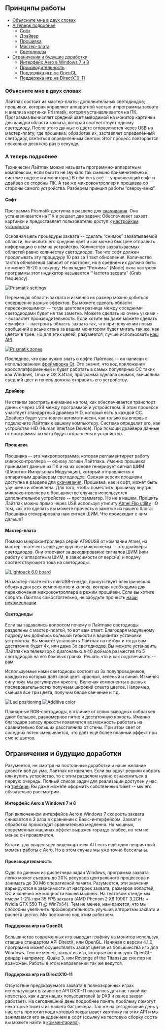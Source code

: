 ## Принципы работы
 
* [Объясните мне в двух словах](#Объясните-мне-в-двух-словах)
* [А теперь подробнее](#А-теперь-подробнее)
  * [Софт](#Софт)
  * [Драйвер](#Драйвер)
  * [Прошивка](#Прошивка)
  * [Мастер-плата](#Мастер-плата)
  * [Светодиоды](#Светодиоды)
* [Ограничения и будущие доработки](#Ограничения-и-будущие-доработки)
  * [Интерфейс Aero в Windows 7 и 8](#Интерфейс-aero-в-windows-7-и-8)
  * [Производительность](#Производительность)
  * [Поддержка игр на OpenGL](#Поддержка-игр-на-opengl)
  * [Поддержка игр на DirectX10-11](#Поддержка-игр-на-directx10-11)

### Объясните мне в двух словах
Лайтпак состоит из мастер-платы; дополнительных светодиодов; прошивки, которая управляет аппаратной частью и программы захвата и анализа картинки Prismatik, которая устанавливается на ПК. Программа вычисляет средний цвет выводимой на монитор картинки для каждой области захвата, которая соответствует одному светодиоду. После этого данные о цвете отправляются через USB на мастер-плату, где прошивка, обработав их, заставляет определённый светодиод светиться определённым светом. Этот процесс повторяется несколько десятков раз в секунду.

### А теперь подробнее
Технически Лайтпак можно называть программно-аппаратным комплексом, если бы это не звучало так смешно применительно к системе подсветки монитора.) В нём есть всё -- управляющий софт и драйвер со стороны ПК. А так же микроконтроллер и прошивка со стороны самого устройства. Разберём принцип работы “сверху-вниз”.

#### Софт
Программа Prismatik доступна в разделе для [скачивания](http://lightpack.tv/downloads). Она устанавливается на ПК и решает две задачи: Обеспечивает захват картинки и предоставляет пользователю доступ к [настройкам устройства](http://code.google.com/p/light-pack/wiki/SettingsDescription).

Основная цель процедуры захвата -- сделать “снимок” захватываемой области, вычислить его средний цвет и как можно быстрее отправить информацию о нём на устройство. Количество захватываемых областей равно количеству светодиодов. Так что софт должен проделывать эту процедуру 10 раз за 1 такт обновления. Количество тактов обновления зависит от настроек, но в среднем их должно быть не менее 15-20 в секунду. На вкладке “Режимы” (Mode) окна настроек программы этот индикатор называется “Частота захвата” (Grab frequency).

![Prismatik settings](https://lh6.googleusercontent.com/-z5XU1cL2wAE/UMDvgQAQxaI/AAAAAAAAHtM/ZfaknXzrDkA/s800/GUI.png)

Перемещая области захвата и изменяя их размер можно добиться совершенно разных эффектов. Вы можете сделать области пересекающимися -- тогда цветовая разница между соседними светодиодами будет не так заметна. Можете сделать их очень узкими -- возрастёт производительность. Если хотите вы даже можете сделать семафор -- настроить область захвата так, что при получении новых сообщений в аське стена за вашим монитором будет мигать так же, как цветок в трее. Но для этих целей, разумеется, лучше использовать [наш API](https://github.com/Atarity/Lightpack/tree/master/Software/apiexamples).

[![Prismatik zones](https://lh6.googleusercontent.com/-noc4VI89mBE/UMDvgTMALuI/AAAAAAAAHuU/DeG8aAEVNOU/s600/255.png)](https://picasaweb.google.com/lh/photo/1Jfc6svsKD0fjZ4pZ117P9MTjNZETYmyPJy0liipFm0?feat=directlink)

Последнее, что вам нужно знать о софте Лайтпака -- он написан с использованием [фреймворка Qt](http://qt-project.org). Это значит, что код приложения кроссплатформенный и будет работать в самых популярных ОС таких как Windows, Linux и OS X.Итак, программа сделала снимок, вычислила средний цвет и теперь должна отправить его устройству.

#### Драйвер
Не станем заострять внимание на том, как обеспечивается транспорт данных через USB между программой и устройством. В этом процессе участвует стандартный драйвер HID, который есть в каждой ОС. Драйвер будет установлен автоматически, как только вы впервые подключите Лайтпак к вашему компьютеру. Система определит его, как устройство HID (Human Interface Device). При помощи драйвера данные от программы захвата будут отправлены в устройство.

#### Прошивка
Прошивка -- это микропрограмма, которая регламентирует работу микроконтроллера -- основу логики Лайтпака. Именно прошивка принимает данные из ПК и на их основе генерирует сигнал ШИМ (Широтно-Импульсная Модуляция), который отправляется к аппаратным драйверам светодиодов. Свежая версия прошивки доступна в разделе для [скачивания](http://lightpack.tv/downloads).
Прошивка, как и софт, может быть улучшена и обновлена. Для того, чтобы поместить прошивку внутрь микроконтроллера в большинстве случаев используется дополнительное устройство -- программатор. Но не в нашем. Прошить Лайтпак можно прямо через USB используя утилиту [Atmel Flip utility](http://www.atmel.com/tools/FLIP.aspx) . О том, как это сделать вы можете прочесть в заметке из нашего блога.
Прошивка сгенерировала нам сигнал ШИМ. Что происходит с ним дальше?

#### Мастер-плата
Помимо микроконтроллера серии AT90USB от компании Atmel, на мастер-плате есть ещё две крупные микросхемы -- это драйверы светодиодов. Они отвечают за декодирование сигналов ШИМ (или работу с аппаратным ШИМ, в зависимости от версии) и подачу соответствующего тока на светодиоды.

[![Lightpack 6.0 board](https://lh5.googleusercontent.com/-xeWJZbsxqvY/TzGII42kFaI/AAAAAAAACfQ/jiC15AAVqfw/s500/IMG_6723.jpg)](https://picasaweb.google.com/lh/photo/1JAh_FyoTmZhZmYnUsf5idMTjNZETYmyPJy0liipFm0?feat=embedwebsite) 

На мастер-плате есть miniUSB-гнездо, присутствует электрическая обвязка для всех компонентов и кнопка, которая необходима для переключения микроконтроллера в режим прошивки. Если вы хотите собрать Лайтпак самостоятельно, не забудьте прочесть [наши рекомендации](https://github.com/Atarity/Lightpack-docs/blob/master/RUS/%D0%A1%D0%B0%D0%BC%D0%BE%D1%81%D1%82%D0%BE%D1%8F%D1%82%D0%B5%D0%BB%D1%8C%D0%BD%D0%BE_%D1%81%D0%BE%D0%B1%D0%B8%D1%80%D0%B0%D0%B5%D0%BC_%D0%9B%D0%B0%D0%B8%CC%86%D1%82%D0%BF%D0%B0%D0%BA.md).

#### Светодиоды
Если вы задавались вопросом почему в Лайтпаке светодиоды разделены с мастер-платой, то вот вам ответ: Благодаря модульному подходу мы добились большой гибкости в вариантах установки устройства. Вы можете установить Лайтпак на нетбук и тогда вам достаточно будет 4х, или даже 3х светодиодов. Вы можете установить Лайтпак на телевизор с диагональю в 40 дюймов разместив по 5 светодиодов на его боковых гранях. Решать что и как подсвечивать -- вам.

Используемые нами светодиоды состоят из 3х полупроводников, каждый из которых даёт свой цвет: красный, зелёный и синий. Изменяя силу тока мы регулируем яркость. Включая компоненты в разных последовательностях получаем широкий спектр цветов. Например, смешав все три цвета, получим белое свечение и т.д.

![Led positioning](https://lh6.googleusercontent.com/-5xkDCE5ADGE/TjQGD_kajEI/AAAAAAAABsE/CwvvSgVyQ90/s400/OUT_MountSchem.jpg) ![Additive color](https://lh4.googleusercontent.com/_pcbSxfY74TA/TV1EbS6p-SI/AAAAAAAABFc/CAFjx7nSla0/s800/colormodel-rgb.gif)

Планарные RGB-светодиоды, в отличие от своих выводных собратьев дают большое, равномерное пятно и достаточную яркость. Именно благодаря запасу яркости появляется возможность работать на сравнительно больших расстояниях от стены. При этом свет от соседних пятен смешивается, что даёт ещё более плавный эффект при смене цветов.

## Ограничения и будущие доработки
Разумеется, не смотря на постоянные доработки и наше желание довести всё до ума, Лайтпак не идеален. Если вы вдруг решили собрать или купить устройство, то с этим разделом нужно ознакомиться в первую очередь. Полный список задач для реализации доступен у нас на [трекере](http://code.google.com/p/lightpack/issues/list). Вы даже можете оформить собственный тикет -- мы его обязательно рассмотрим.

#### Интерфейс Aero в Windows 7 и 8
При включенном интерфейсе Aero в Windows 7 скорость захвата снижается в 3 раза в сравнении с Basic-интерфейсом. Захват и обработка происходят сравнительно медленно. На мощных, современных машинах эффект выражен гораздо слабее, но тем не менее он проявляется.

Кстати, для владельцев видеокарточек ATI есть ещё один неприятный момент [работы с Aero](http://code.google.com/p/lightpack/issues/detail?id=185). Но в этом случае мы уже точно бессильны.

#### Производительность
Судя по данным из диспетчера задач Windows, программа захвата легко может съедать до 20% ресурсов центрального процессора и занимать до 30 Мб оперативной памяти. Разумеется, эти значения варьируются в зависимости от настроек захвата, размеров областей, ОС и конечно же мощности вашей машины. На тестовом стенде мы имеем 1-2% при 35 FPS захвата (AMD Phenom 2 X6 1090T 3.2GHz + Nvidia GTX 550 Ti @ Win7x64). Тем не менее, нам кажется, что мы способны увеличить производительность улучшив алгоритмы захвата и расчёта цветов. Мы постоянно над этим работаем.

#### Поддержка игр на OpenGL
Большинство современных игр выводят графику на монитор используя, ставшие стандартом API DirectX, или OpenGL. Начиная с версии 4.1.0, программа может осуществлять захват цветов из большинства игр для Windows. Тем не менее, захват из игр, которые используют OpenGL-рендер (например, Quake 3, или Revenge of the Titans) до сих пор не возможен. Работы в этом направлении так же ведутся.

#### Поддержка игр на DirectX10-11
Отсутствие предсказуемого захвата в полноэкранных играх использующих в качестве API DX10-11 оказалось для нас такой же новостью, как и для наших пользователей (в DX9 и ранее захват работает). На сегодняшний день подробнее понять проблему помогут некоторые тикеты из нашего багтрекера. Так же на сегодняшний день у нас есть прототип кода который захватывает картинку на этих API и мы занимаемся его внедрением в софт (ссылку на тестовую сборку софта вы можете найти в [комментариях](http://code.google.com/p/lightpack/issues/detail?id=142)).
